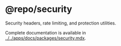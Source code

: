 # @repo/security

Security headers, rate limiting, and protection utilities.

Complete documentation is available in
[../../apps/docs/packages/security.mdx](../../apps/docs/packages/security.mdx).
